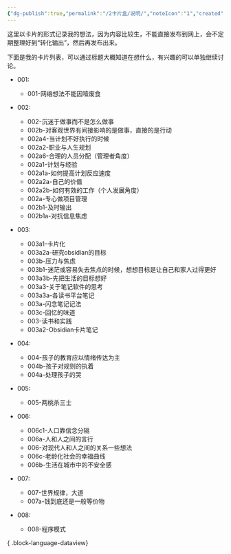 ```yaml
---
{"dg-publish":true,"permalink":"/2卡片盒/说明/","noteIcon":"1","created":"2024-10-06T09:38","updated":"2024-10-06T10:10"}
---
```


这里以卡片的形式记录我的想法，因为内容比较生，不能直接发布到网上，会不定期整理好到“转化输出”，然后再发布出来。

下面是我的卡片列表，可以通过标题大概知道在想什么，有兴趣的可以单独继续讨论。
- 001: 
    - 001-网络想法不能因噎废食

- 002: 
    - 002-沉迷于做事而不是怎么做事
    - 002b-对客观世界有间接影响的是做事，直接的是行动
    - 002a4-当计划不好执行的时候
    - 002a2-职业与人生规划
    - 002a6-合理的人员分配（管理者角度）
    - 002a1-计划与经验
    - 002a1a-如何提高计划反应速度
    - 002a2a-自己的价值
    - 002a2b-如何有效的工作（个人发展角度）
    - 002a-专心做项目管理
    - 002b1-及时输出
    - 002b1a-对抗信息焦虑

- 003: 
    - 003a1-卡片化
    - 003a2a-研究obsidian的目标
    - 003b-压力与焦虑
    - 003b1-迷茫或容易失去焦点的时候，想想目标是让自己和家人过得更好
    - 003a3b-先把生活的目标想好
    - 003a3-关于笔记软件的思考
    - 003a3a-各读书平台笔记
    - 003a-闪念笔记记法
    - 003c-回忆的味道
    - 003-读书和实践
    - 003a2-Obsidian卡片笔记

- 004: 
    - 004-孩子的教育应以情绪传达为主
    - 004b-孩子对规则的执着
    - 004a-处理孩子的哭

- 005: 
    - 005-两桃杀三士

- 006: 
    - 006c1-人口靠信念分隔
    - 006a-人和人之间的言行
    - 006-对现代人和人之间的关系一些想法
    - 006c-老龄化社会的幸福曲线
    - 006b-生活在城市中的不安全感

- 007: 
    - 007-世界规律，大道
    - 007a-钱到底还是一般等价物

- 008: 
    - 008-程序模式


{ .block-language-dataview}
